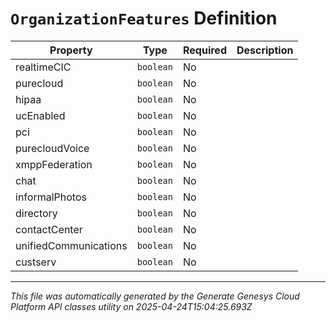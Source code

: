 # `OrganizationFeatures` Definition

| Property | Type | Required | Description |
|----------|------|----------|-------------|
| realtimeCIC | `boolean` | No |  |
| purecloud | `boolean` | No |  |
| hipaa | `boolean` | No |  |
| ucEnabled | `boolean` | No |  |
| pci | `boolean` | No |  |
| purecloudVoice | `boolean` | No |  |
| xmppFederation | `boolean` | No |  |
| chat | `boolean` | No |  |
| informalPhotos | `boolean` | No |  |
| directory | `boolean` | No |  |
| contactCenter | `boolean` | No |  |
| unifiedCommunications | `boolean` | No |  |
| custserv | `boolean` | No |  |

---

*This file was automatically generated by the Generate Genesys Cloud Platform API classes utility on 2025-04-24T15:04:25.693Z*